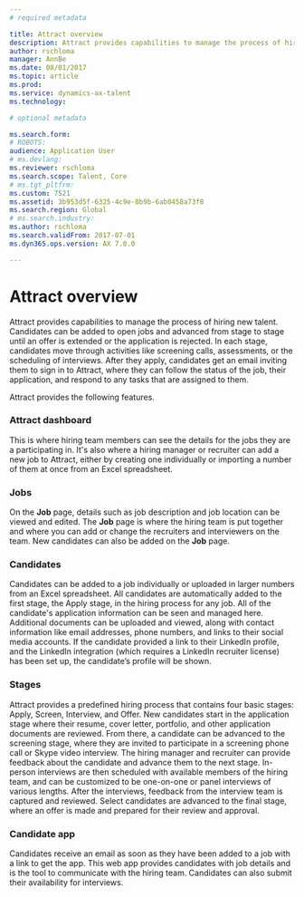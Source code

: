 ```yaml
---
# required metadata

title: Attract overview
description: Attract provides capabilities to manage the process of hiring new talent. Candidates can be added to open jobs and advanced from stage to stage until an offer is extended or the application is rejected. 
author: rschloma
manager: AnnBe
ms.date: 08/01/2017
ms.topic: article
ms.prod: 
ms.service: dynamics-ax-talent
ms.technology: 

# optional metadata

ms.search.form: 
# ROBOTS: 
audience: Application User
# ms.devlang: 
ms.reviewer: rschloma
ms.search.scope: Talent, Core
# ms.tgt_pltfrm: 
ms.custom: 7521
ms.assetid: 3b953d5f-6325-4c9e-8b9b-6ab0458a73f8
ms.search.region: Global
# ms.search.industry: 
ms.author: rschloma
ms.search.validFrom: 2017-07-01
ms.dyn365.ops.version: AX 7.0.0

---
```

# Attract overview
Attract provides capabilities to manage the process of hiring new talent. Candidates can be added to open jobs and advanced from stage to stage until an offer is extended or the application is rejected. In each stage, candidates move through activities like screening calls, assessments, or the scheduling of interviews. After they apply, candidates get an email inviting them to sign in to Attract, where they can follow the status of the job, their application, and respond to any tasks that are assigned to them.

Attract provides the following features.

### Attract dashboard
This is where hiring team members can see the details for the jobs they are a participating in. It's also where a hiring manager or recruiter can add a new job to Attract, either by creating one individually or importing a number of them at once from an Excel spreadsheet.

### Jobs
On the **Job** page, details such as job description and job location can be viewed and edited. The **Job** page is where the hiring team is put together and where you can add or change the recruiters and interviewers on the team. New candidates can also be added on the **Job** page.

### Candidates
Candidates can be added to a job individually or uploaded in larger numbers from an Excel spreadsheet. All candidates are automatically added to the first stage, the Apply stage, in the hiring process for any job. All of the candidate's application information can be seen and managed here. Additional documents can be uploaded and viewed, along with contact information like email addresses, phone numbers, and links to their social media accounts. If the candidate provided a link to their LinkedIn profile, and the LinkedIn integration (which requires a LinkedIn recruiter license) has been set up, the candidate’s profile will be shown.

### Stages
Attract provides a predefined hiring process that contains four basic stages: Apply, Screen, Interview, and Offer. New candidates start in the application stage where their resume, cover letter, portfolio, and other application documents are reviewed. From there, a candidate can be advanced to the screening stage, where they are invited to participate in a screening phone call or Skype video interview. The hiring manager and recruiter can provide feedback about the candidate and advance them to the next stage. In-person interviews are then scheduled with available members of the hiring team, and can be customized to be one-on-one or panel interviews of various lengths. After the interviews, feedback from the interview team is captured and reviewed. Select candidates are advanced to the final stage, where an offer is made and prepared for their review and approval. 

### Candidate app
Candidates receive an email as soon as they have been added to a job with a link to get the app. This web app provides candidates with job details and is the tool to communicate with the hiring team. Candidates can also submit their availability for interviews.
